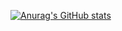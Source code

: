 [![Anurag's GitHub stats](https://github-readme-stats.vercel.app/api?username=amartya2002&hide_rank=true&show_icons=true&bg_color=20,ffdde1,ee9ca7)](https://github.com/anuraghazra/github-readme-stats)
